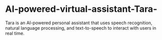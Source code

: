# AI-powered-virtual-assistant-Tara-
Tara is an AI-powered personal assistant that uses speech recognition, natural language processing, and text-to-speech to interact with users in real time.
